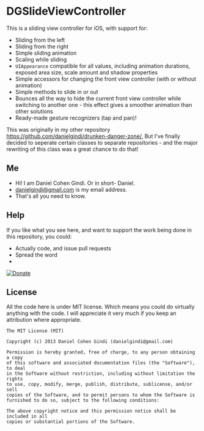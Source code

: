 DGSlideViewController
=====================

This is a sliding view controller for iOS, with support for:
* Sliding from the left
* Sliding from the right
* Simple sliding animation
* Scaling while sliding
* `UIAppearance` compatible for all values, including animation durations, exposed area size, scale amount and shadow properties
* Simple accessors for changing the front view controller (with or without animation)
* Simple methods to slide in or out
* Bounces all the way to hide the current front view controller while switching to another one - this effect gives a smoother animation than other solutions
* Ready-made gesture recognizers (tap and pan)!

This was originally in my other repository https://github.com/danielgindi/drunken-danger-zone/,
But I've finally decided to seperate certain classes to separate repositories - and the major rewriting of this class was a great chance to do that!

## Me
* Hi! I am Daniel Cohen Gindi. Or in short- Daniel.
* danielgindi@gmail.com is my email address.
* That's all you need to know.

## Help

If you like what you see here, and want to support the work being done in this repository, you could:
* Actually code, and issue pull requests
* Spread the word
* 
[![Donate](https://www.paypalobjects.com/en_US/i/btn/btn_donate_LG.gif)](https://www.paypal.com/cgi-bin/webscr?cmd=_s-xclick&hosted_button_id=CHRDHZE79YTMQ)

## License

All the code here is under MIT license. Which means you could do virtually anything with the code.
I will appreciate it very much if you keep an attribution where appropriate.

    The MIT License (MIT)
    
    Copyright (c) 2013 Daniel Cohen Gindi (danielgindi@gmail.com)
    
    Permission is hereby granted, free of charge, to any person obtaining a copy
    of this software and associated documentation files (the "Software"), to deal
    in the Software without restriction, including without limitation the rights
    to use, copy, modify, merge, publish, distribute, sublicense, and/or sell
    copies of the Software, and to permit persons to whom the Software is
    furnished to do so, subject to the following conditions:
    
    The above copyright notice and this permission notice shall be included in all
    copies or substantial portions of the Software.

